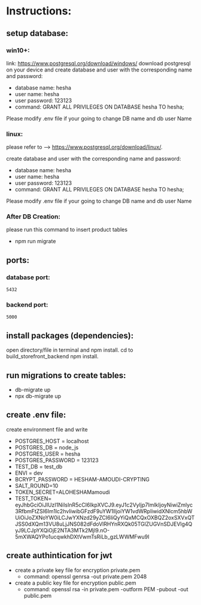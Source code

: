 # Instructions:

## setup database:
### win10+:
link: https://www.postgresql.org/download/windows/
download postgresql on your device and create database and user with the corresponding name and password:
- database name: hesha
- user name: hesha
- user password: 123123
- command: GRANT ALL PRIVILEGES ON DATABASE hesha TO hesha;

Please modify .env file if your going to change DB name and db user Name

### linux:
please refer to --> https://www.postgresql.org/download/linux/.

create database and user with the corresponding name and password:
- database name: hesha
- user name: hesha
- user password: 123123
- command: GRANT ALL PRIVILEGES ON DATABASE hesha TO hesha;

Please modify .env file if your going to change DB name and db user Name
### After DB Creation:
please run this command to insert product tables
- npm run migrate

## ports:

### database port:
    5432


### backend port:
    5000


## install packages (dependencies):

open directory/file in terminal and npm install.
cd to build_storefront_backend npm install.

## run migrations to create tables:
- db-migrate up
- npx db-migrate up

## create .env file:
create environment file and write 
 -  POSTGRES_HOST = localhost
 -  POSTGRES_DB = node_js
 -  POSTGRES_USER = hesha
 -  POSTGRES_PASSWORD = 123123
 -  TEST_DB = test_db
 -  ENVI = dev
 -  BCRYPT_PASSWORD = HESHAM-AMOUDI-CRYPTING
 -  SALT_ROUND=10
 -  TOKEN_SECRET=ALOHESHAMamoudi
 -  TEST_TOKEN= eyJhbGciOiJIUzI1NiIsInR5cCI6IkpXVCJ9.eyJ1c2VyIjp7ImlkIjoyNiwiZmlyc3RfbmFtZSI6Im1lc2hvIiwibGFzdF9uYW1lIjoiYW1vdWRpIiwidXNlcm5hbWUiOiJoZXNoYW0iLCJwYXNzd29yZCI6IiQyYiQxMCQxOXBQZ2oxSXVxQTJSS0dXQm13VU8uLjJNS082dFdoVlRHYnRXQk05TGlZUGVnSDJEVlg4QyJ9LCJpYXQiOjE2NTA3MTk2Mjl9.nO-5mXWAQYPo1ucqwkhDXtVwmTsRiLb_gzLWWMFwu9I

  ## create authintication for jwt
  - create a private key file for encryption private.pem
    - command: openssl genrsa -out private.pem 2048
  - create a public key file for encryption public.pem
    - command: openssl rsa -in private.pem -outform PEM -pubout -out public.pem







